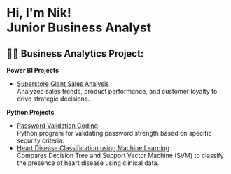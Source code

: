<h1>Hi, I'm Nik!    <br/>Junior Business Analyst
  
<h2>👨‍💻 Business Analytics Project:</h2>


<b>Power BI Projects</b>
  - [Superstore Giant Sales Analysis](https://github.com/Littlenik10/Superstore-Giant-Sales-Analysis)  
    Analyzed sales trends, product performance, and customer loyalty to drive strategic decisions.
    
<b>Python Projects</b>
  - [Password Validation Coding](https://github.com/Littlenik10/Password-Validation)    
    Python program for validating password strength based on specific security criteria.
  - [Heart Disease Classification using Machine Learning](https://github.com/Littlenik10/Heart-Disease-Risk-Classification-Decision-Tree-and-SVM-Approach)     
    Compares Decision Tree and Support Vector Machine (SVM) to classify the presence of heart disease using clinical data.




